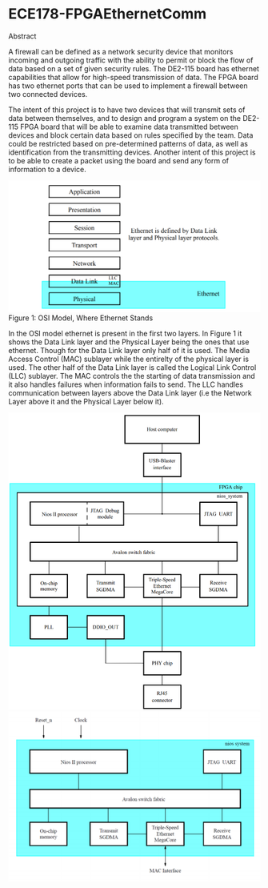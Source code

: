 # ECE178-FPGAEthernetComm

Abstract

A firewall can be defined as a network security device that monitors incoming and outgoing traffic with the ability to permit or block the flow of data based on a set of given security rules. The DE2-115 board has ethernet capabilities that allow for high-speed transmission of data. The FPGA board has two ethernet ports that can be used to implement a firewall between two connected devices.

The intent of this project is to have two devices that will transmit sets of data between themselves, and to design and program a system on the DE2-115 FPGA board that will be able to examine data transmitted between devices and block certain data based on rules specified by the team. Data could be restricted based on pre-determined patterns of data, as well as identification from the transmitting devices. Another intent of this project is to be able to create a packet using the board and send any form of information to a device.

![OSI Model Image](https://github.com/vincetrien-ngo/ECE178-FPGAEthernetComm/blob/master/img/osimodel.PNG)
Figure 1: OSI Model, Where Ethernet Stands

In the OSI model ethernet is present in the first two layers. In Figure 1 it shows the Data Link layer and the Physical Layer being the ones that use ethernet. Though for the Data Link layer only half of it is used. The Media Access Control (MAC) sublayer while the entirelty of the physical layer is used. The other half of the Data Link layer is called the Logical Link Control (LLC) sublayer. The MAC controls the the starting of data transmission and it also handles failures when information fails to send. The LLC handles communication between layers above the Data Link layer (i.e the Network Layer above it and the Physical Layer below it). 

![OSI Model Image](https://github.com/vincetrien-ngo/ECE178-FPGAEthernetComm/blob/master/img/blockdiagram.PNG)
![OSI Model Image](https://github.com/vincetrien-ngo/ECE178-FPGAEthernetComm/blob/master/img/qsysblock.PNG)